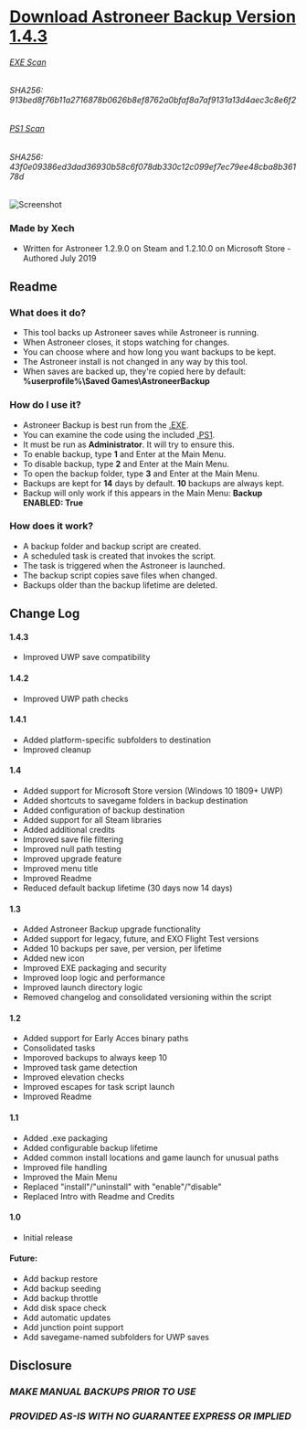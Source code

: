 
# [Download Astroneer Backup Version 1.4.3](https://github.com/Xechorizo/Astroneer-Backup/blob/dev/AstroneerBackup.exe)
###### [EXE Scan](https://www.virustotal.com/gui/file/913bed8f76b11a2716878b0626b8ef8762a0bfaf8a7af9131a13d4aec3c8e6f2/detection)
###### SHA256: 913bed8f76b11a2716878b0626b8ef8762a0bfaf8a7af9131a13d4aec3c8e6f2

###### [PS1 Scan](https://www.virustotal.com/gui/file/43f0e09386ed3dad36930b58c6f078db330c12c099ef7ec79ee48cba8b36178d/detection)
###### SHA256: 43f0e09386ed3dad36930b58c6f078db330c12c099ef7ec79ee48cba8b36178d

![Screenshot](https://i.imgur.com/P3YPkY8.png)

### Made by Xech
- Written for Astroneer 1.2.9.0 on Steam and 1.2.10.0 on Microsoft Store - Authored July 2019

## Readme
### What does it do?
- This tool backs up Astroneer saves while Astroneer is running.
- When Astroneer closes, it stops watching for changes.
- You can choose where and how long you want backups to be kept.
- The Astroneer install is not changed in any way by this tool.
- When saves are backed up, they're copied here by default: **%userprofile%\Saved Games\AstroneerBackup**

### How do I use it?
- Astroneer Backup is best run from the [.EXE](https://github.com/Xechorizo/Astroneer-Backup/blob/dev/AstroneerBackup.exe).
- You can examine the code using the included [.PS1](https://github.com/Xechorizo/Astroneer-Backup/blob/dev/AstroneerBackup.ps1).
- It must be run as **Administrator**. It will try to ensure this.
- To enable backup, type **1** and Enter at the Main Menu.
- To disable backup, type **2** and Enter at the Main Menu.
- To open the backup folder, type **3** and Enter at the Main Menu.
- Backups are kept for **14** days by default. **10** backups are always kept.
- Backup will only work if this appears in the Main Menu: **Backup ENABLED: True**

### How does it work?
- A backup folder and backup script are created.
- A scheduled task is created that invokes the script.
- The task is triggered when the Astroneer is launched.
- The backup script copies save files when changed.
- Backups older than the backup lifetime are deleted.

## Change Log
#### 1.4.3
- Improved UWP save compatibility

#### 1.4.2
- Improved UWP path checks

#### 1.4.1
- Added platform-specific subfolders to destination
- Improved cleanup

#### 1.4
- Added support for Microsoft Store version (Windows 10 1809+ UWP)
- Added shortcuts to savegame folders in backup destination
- Added configuration of backup destination
- Added support for all Steam libraries
- Added additional credits
- Improved save file filtering
- Improved null path testing
- Improved upgrade feature
- Improved menu title
- Improved Readme
- Reduced default backup lifetime (30 days now 14 days)

#### 1.3
- Added Astroneer Backup upgrade functionality
- Added support for legacy, future, and EXO Flight Test versions
- Added 10 backups per save, per version, per lifetime
- Added new icon
- Improved EXE packaging and security
- Improved loop logic and performance
- Improved launch directory logic
- Removed changelog and consolidated versioning within the script

#### 1.2
- Added support for Early Acces binary paths
- Consolidated tasks
- Imporoved backups to always keep 10 
- Improved task game detection
- Improved elevation checks
- Improved escapes for task script launch
- Improved Readme

#### 1.1
- Added .exe packaging
- Added configurable backup lifetime
- Added common install locations and game launch for unusual paths
- Improved file handling
- Improved the Main Menu
- Replaced "install"/"uninstall" with "enable"/"disable"
- Replaced Intro with Readme and Credits

#### 1.0
- Initial release

#### Future:
- Add backup restore
- Add backup seeding
- Add backup throttle
- Add disk space check
- Add automatic updates
- Add junction point support
- Add savegame-named subfolders for UWP saves

## Disclosure
### *MAKE MANUAL BACKUPS PRIOR TO USE*
### *PROVIDED AS-IS WITH NO GUARANTEE EXPRESS OR IMPLIED*
